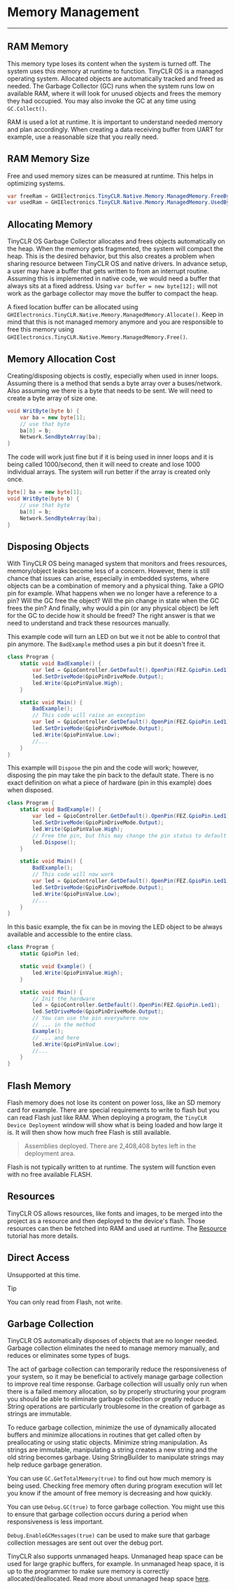 # Memory Management
---

## RAM Memory
This memory type loses its content when the system is turned off. The system uses this memory at runtime to function. TinyCLR OS is a managed operating system. Allocated objects are automatically tracked and freed as needed. The Garbage Collector (GC) runs when the system runs low on available RAM, where it will look for unused objects and frees the memory they had occupied. You may also invoke the GC at any time using `GC.Collect()`.

RAM is used a lot at runtime. It is important to understand needed memory and plan accordingly. When creating a data receiving buffer from UART for example, use a reasonable size that you really need.

## RAM Memory Size
Free and used memory sizes can be measured at runtime. This helps in optimizing systems.

```csharp
var freeRam = GHIElectronics.TinyCLR.Native.Memory.ManagedMemory.FreeBytes;
var usedRam = GHIElectronics.TinyCLR.Native.Memory.ManagedMemory.UsedBytes;
```

## Allocating Memory
TinyCLR OS Garbage Collector allocates and frees objects automatically on the heap. When the memory gets fragmented, the system will compact the heap. This is the desired behavior, but this also creates a problem when sharing resource between TinyCLR OS and native drivers. In advance setup, a user may have a buffer that gets written to from an interrupt routine. Assuming this is implemented in native code, we would need a buffer that always sits at a fixed address. Using `var buffer = new byte[12];` will not work as the garbage collector may move the buffer to compact the heap.

A fixed location buffer can be allocated using `GHIElectronics.TinyCLR.Native.Memory.ManagedMemory.Allocate()`. Keep in mind that this is not managed memory anymore and you are responsible to free this memory using `GHIElectronics.TinyCLR.Native.Memory.ManagedMemory.Free()`.

## Memory Allocation Cost
Creating/disposing objects is costly, especially when used in inner loops. Assuming there is a method that sends a byte array over a buses/network. Also assuming we there is a byte that needs to be sent. We will need to create a byte array of size one.

```cs
void WritByte(byte b) {
    var ba = new byte[1];
    // use that byte
    ba[0] = b;
    Network.SendByteArray(ba);
}
```
The code will work just fine but if it is being used in inner loops and it is being called 1000/second, then it will need to create and lose 1000 individual arrays. The system will run better if the array is created only once.

```cs
byte[] ba = new byte[1];
void WritByte(byte b) {
    // use that byte
    ba[0] = b;
    Network.SendByteArray(ba);
}
```

## Disposing Objects
With TinyCLR OS being managed system that monitors and frees resources, memory/object leaks become less of a concern. However, there is still chance that issues can arise, especially in embedded systems, where objects can be a combination of memory and a physical thing. Take a GPIO pin for example. What happens when we no longer have a reference to a pin? Will the GC free the object? Will the pin change in state when the GC frees the pin? And finally, why would a pin (or any physical object) be left for the GC to decide how it should be freed? The right answer is that we need to understand and track these resources manually.

This example code will turn an LED on but we it not be able to control that pin anymore. The `BadExample` method uses a pin but it doesn't free it.

```cs
class Program {
    static void BadExample() {
        var led = GpioController.GetDefault().OpenPin(FEZ.GpioPin.Led1);
        led.SetDriveMode(GpioPinDriveMode.Output);
        led.Write(GpioPinValue.High);
    }

    static void Main() {
        BadExample();
        // This code will raise an exception
        var led = GpioController.GetDefault().OpenPin(FEZ.GpioPin.Led1);
        led.SetDriveMode(GpioPinDriveMode.Output);
        led.Write(GpioPinValue.Low);
        //...
    }
}
```
This example will `Dispose` the pin and the code will work; however, disposing the pin may take the pin back to the default state. There is no exact definition on what a piece of hardware (pin in this example) does when disposed.

```cs
class Program {
    static void BadExample() {
        var led = GpioController.GetDefault().OpenPin(FEZ.GpioPin.Led1);
        led.SetDriveMode(GpioPinDriveMode.Output);
        led.Write(GpioPinValue.High);
        // Free the pin, but this may change the pin status to default
        led.Dispose();
    }

    static void Main() {
        BadExample();
        // This code will now work
        var led = GpioController.GetDefault().OpenPin(FEZ.GpioPin.Led1);
        led.SetDriveMode(GpioPinDriveMode.Output);
        led.Write(GpioPinValue.Low);
        //...
    }
}
```

In this basic example, the fix can be in moving the LED object to be always available and accessible to the entire class.

```cs
class Program {
    static GpioPin led;

    static void Example() {
        led.Write(GpioPinValue.High);
    }

    static void Main() {
        // Init the hardware
        led = GpioController.GetDefault().OpenPin(FEZ.GpioPin.Led1);
        led.SetDriveMode(GpioPinDriveMode.Output);
        // You can use the pin everywhere now
        // ... in the method
        Example();
        // ... and here
        led.Write(GpioPinValue.Low);
        //...
    }
}
```

## Flash Memory
Flash memory does not lose its content on power loss, like an SD memory card for example. There are special requirements to write to flash but you can read Flash just like RAM. When deploying a program, the `TinyCLR Device Deployment` window will show what is being loaded and how large it is. It will then show how much free Flash is still available. 

> Assemblies deployed. There are 2,408,408 bytes left in the deployment area.

Flash is not typically written to at runtime. The system will function even with no free available FLASH.

## Resources
TinyCLR OS allows resources, like fonts and images, to be merged into the project as a resource and then deployed to the device's flash. Those resources can then be fetched into RAM and used at runtime. The [Resource](resources.md) tutorial has more details.

## Direct Access
Unsupported at this time.

> [!Tip]
> You can only read from Flash, not write.

## Garbage Collection

TinyCLR OS automatically disposes of objects that are no longer needed. Garbage collection eliminates the need to manage memory manually, and reduces or eliminates some types of bugs.

The act of garbage collection can temporarily reduce the responsiveness of your system, so it may be beneficial to actively manage garbage collection to improve real time response. Garbage collection will usually only run when there is a failed memory allocation, so by properly structuring your program you should be able to eliminate garbage collection or greatly reduce it. String operations are particularly troublesome in the creation of garbage as strings are immutable.

To reduce garbage collection, minimize the use of dynamically allocated buffers and minimize allocations in routines that get called often by preallocating or using static objects. Minimize string manipulation. As strings are immutable, manipulating a string creates a new string and the old string becomes garbage. Using StringBuilder to manipulate strings may help reduce garbage generation.

You can use `GC.GetTotalMemory(true)` to find out how much memory is being used. Checking free memory often during program execution will let you know if the amount of free memory is decreasing and how quickly. 

You can use `Debug.GC(true)` to force garbage collection. You might use this to ensure that garbage collection occurs during a period when responsiveness is less important.

`Debug.EnableGCMessages(true)` can be used to make sure that garbage collection messages are sent out over the debug port.

TinyCLR also supports unmanaged heaps. Unmanaged heap space can be used for large graphic buffers, for example. In unmanaged heap space, it is up to the programmer to make sure memory is correctly allocated/deallocated. Read more about unmanaged heap space [here]().



